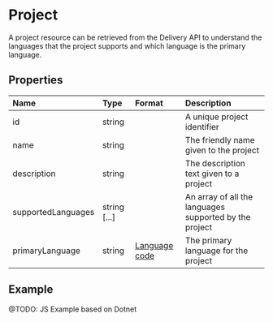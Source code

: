 # Project
A project resource can be retrieved from the Delivery API to understand the languages that the project supports and which language is the primary language.

## Properties

| Name | Type | Format | Description |
| :------- | :--- | :----- | :---------- |
| id | string | | A unique project identifier |
| name | string |  | The friendly name given to the project |
| description | string |  | The description text given to a project |
| supportedLanguages | string [...] |  | An array of all the languages supported by the project |
| primaryLanguage | string | [Language code](/localization.md)  | The primary language for the project |


## Example

@TODO: JS Example based on Dotnet
